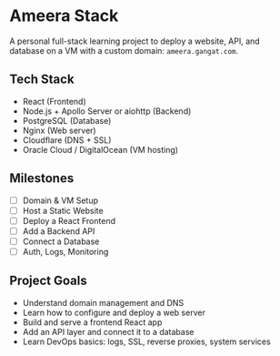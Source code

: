 # Ameera Stack

A personal full-stack learning project to deploy a website, API, and database on a VM with a custom domain: `ameera.gangat.com`.

## Tech Stack

- React (Frontend)
- Node.js + Apollo Server or aiohttp (Backend)
- PostgreSQL (Database)
- Nginx (Web server)
- Cloudflare (DNS + SSL)
- Oracle Cloud / DigitalOcean (VM hosting)

## Milestones

- [ ] Domain & VM Setup
- [ ] Host a Static Website
- [ ] Deploy a React Frontend
- [ ] Add a Backend API
- [ ] Connect a Database
- [ ] Auth, Logs, Monitoring

## Project Goals

- Understand domain management and DNS
- Learn how to configure and deploy a web server
- Build and serve a frontend React app
- Add an API layer and connect it to a database
- Learn DevOps basics: logs, SSL, reverse proxies, system services
